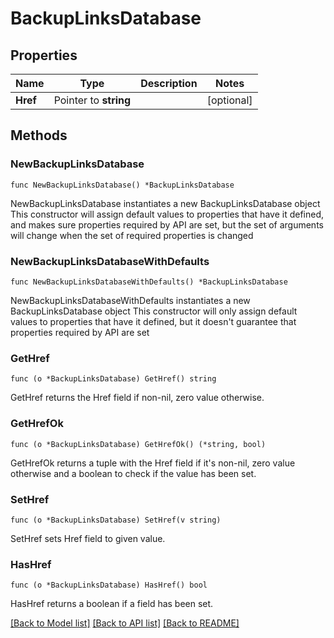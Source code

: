 # BackupLinksDatabase

## Properties

Name | Type | Description | Notes
------------ | ------------- | ------------- | -------------
**Href** | Pointer to **string** |  | [optional] 

## Methods

### NewBackupLinksDatabase

`func NewBackupLinksDatabase() *BackupLinksDatabase`

NewBackupLinksDatabase instantiates a new BackupLinksDatabase object
This constructor will assign default values to properties that have it defined,
and makes sure properties required by API are set, but the set of arguments
will change when the set of required properties is changed

### NewBackupLinksDatabaseWithDefaults

`func NewBackupLinksDatabaseWithDefaults() *BackupLinksDatabase`

NewBackupLinksDatabaseWithDefaults instantiates a new BackupLinksDatabase object
This constructor will only assign default values to properties that have it defined,
but it doesn't guarantee that properties required by API are set

### GetHref

`func (o *BackupLinksDatabase) GetHref() string`

GetHref returns the Href field if non-nil, zero value otherwise.

### GetHrefOk

`func (o *BackupLinksDatabase) GetHrefOk() (*string, bool)`

GetHrefOk returns a tuple with the Href field if it's non-nil, zero value otherwise
and a boolean to check if the value has been set.

### SetHref

`func (o *BackupLinksDatabase) SetHref(v string)`

SetHref sets Href field to given value.

### HasHref

`func (o *BackupLinksDatabase) HasHref() bool`

HasHref returns a boolean if a field has been set.


[[Back to Model list]](../README.md#documentation-for-models) [[Back to API list]](../README.md#documentation-for-api-endpoints) [[Back to README]](../README.md)


